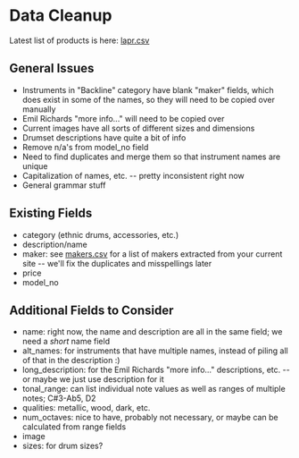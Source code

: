 
# Data Cleanup

Latest list of products is here: [lapr.csv](lapr.csv)

## General Issues

- Instruments in "Backline" category have blank "maker" fields, which does exist in some of the names, so they will need to be copied over manually
- Emil Richards "more info..." will need to be copied over
- Current images have all sorts of different sizes and dimensions
- Drumset descriptions have quite a bit of info
- Remove n/a's from model_no field 
- Need to find duplicates and merge them so that instrument names are unique 
- Capitalization of names, etc. -- pretty inconsistent right now
- General grammar stuff

## Existing Fields

- category (ethnic drums, accessories, etc.)
- description/name
- maker: see [makers.csv](makers.csv) for a list of makers extracted from your current site -- we'll fix the duplicates and misspellings later
- price
- model_no

## Additional Fields to Consider

- name: right now, the name and description are all in the same field; we need a *short* name field
- alt_names: for instruments that have multiple names, instead of piling all of that in the description :)
- long_description: for the Emil Richards "more info..." descriptions, etc. -- or maybe we just use description for it
- tonal_range: can list individual note values as well as ranges of multiple notes; C#3-Ab5, D2
- qualities: metallic, wood, dark, etc.
- num_octaves: nice to have, probably not necessary, or maybe can be calculated from range fields
- image
- sizes: for drum sizes?
